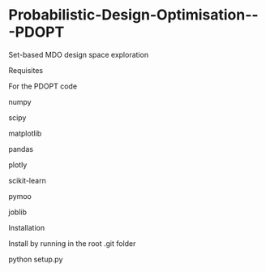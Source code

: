 # Probabilistic-Design-Optimisation---PDOPT
Set-based MDO design space exploration

Requisites

For the PDOPT code

numpy

scipy

matplotlib

pandas

plotly

scikit-learn

pymoo

joblib

Installation

Install by running in the root .git folder

python setup.py
